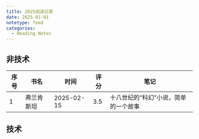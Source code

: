 ```yaml
---
title: 2025阅读记录
date: 2025-01-01
notetype: feed
categories:
  - Reading Notes
---
```


## 非技术

| 序号 | 书名 | 时间 | 评分 | 笔记 |
| ---- | ---- | ---- | ---- | ---- |
| 1 | 弗兰肯斯坦 | 2025-02-15 | 3.5 | 十八世纪的“科幻”小说，简单的一个故事 |

## 技术
